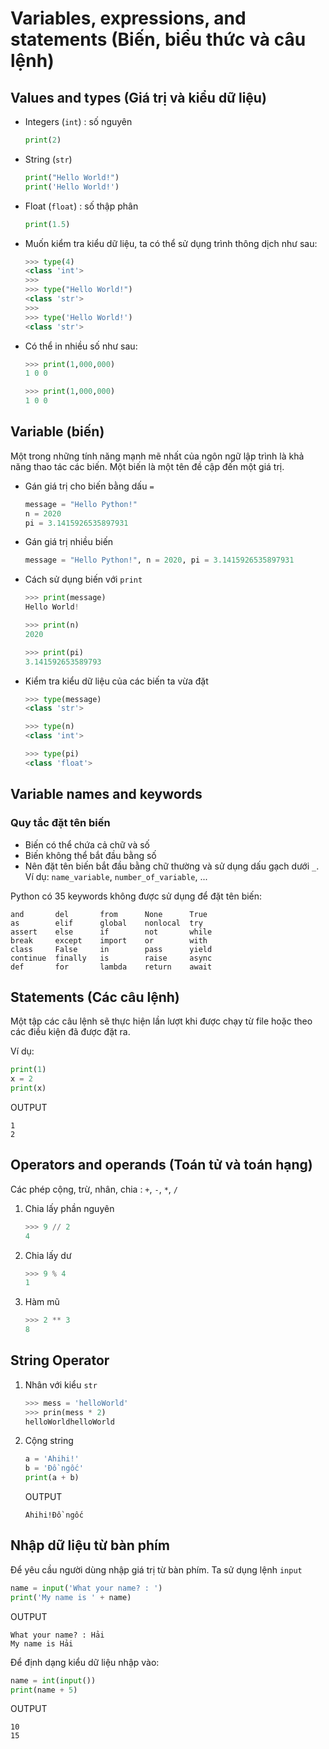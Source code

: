 # Variables, expressions, and statements (Biến, biểu thức và câu lệnh)

## Values and types (Giá trị và kiểu dữ liệu)
- Integers (`int`) : số nguyên
    ```python
    print(2)
    ```

- String (`str`)
    ```python
    print("Hello World!")
    print('Hello World!')
    ```

- Float (`float`) : số thập phân
    ```py
    print(1.5)
    ```

- Muốn kiểm tra kiểu dữ liệu, ta có thể sử dụng trình thông dịch như sau:
    ```python
    >>> type(4)
    <class 'int'>
    >>> 
    >>> type("Hello World!")
    <class 'str'>
    >>> 
    >>> type('Hello World!')
    <class 'str'>
    ```

- Có thể in nhiều số như sau:
    ```py
    >>> print(1,000,000)
    1 0 0

    >>> print(1,000,000)
    1 0 0
    ```


## Variable (biến)
Một trong những tính năng mạnh mẽ nhất của ngôn ngữ lập trình là khả năng thao tác các biến. Một biến là một tên đề cập đến một giá trị.

- Gán giá trị cho biến bằng dấu `=`
    ```py
    message = "Hello Python!"
    n = 2020
    pi = 3.1415926535897931
    ```

- Gán giá trị nhiều biến
    ```py
    message = "Hello Python!", n = 2020, pi = 3.1415926535897931
    ```

- Cách sử dụng biến với `print`
    ```py
    >>> print(message)
    Hello World!

    >>> print(n)
    2020

    >>> print(pi)
    3.141592653589793
    ```

- Kiểm tra kiểu dữ liệu của các biến ta vừa đặt
    ```py
    >>> type(message)
    <class 'str'>

    >>> type(n)
    <class 'int'>

    >>> type(pi)
    <class 'float'>
    ```

## Variable names and keywords
### Quy tắc đặt tên biến
- Biến có thể chứa cả chữ và số
- Biến không thể bắt đầu bằng số
- Nên đặt tên biến bắt đầu bằng chữ thường và sử dụng dấu gạch dưới `_`. Ví dụ: `name_variable`, `number_of_variable`, ...

Python có 35 keywords không được sử dụng để đặt tên biến:
```
and       del       from      None      True
as        elif      global    nonlocal  try
assert    else      if        not       while
break     except    import    or        with
class     False     in        pass      yield
continue  finally   is        raise     async
def       for       lambda    return    await
```

## Statements (Các câu lệnh)
Một tập các câu lệnh sẽ thực hiện lần lượt khi được chạy từ file hoặc theo các điều kiện đã được đặt ra.

Ví dụ:
```py
print(1)
x = 2
print(x)
```

OUTPUT
```
1
2
```

## Operators and operands (Toán tử và toán hạng)
Các phép cộng, trừ, nhân, chia : `+`, `-`, `*`, `/`

1. Chia lấy phần nguyên
    ```py
    >>> 9 // 2
    4
    ```

2. Chia lấy dư
    ```py
    >>> 9 % 4
    1
    ```

3. Hàm mũ
    ```py
    >>> 2 ** 3
    8
    ```

## String Operator
1. Nhân với kiểu `str`
    ```py
    >>> mess = 'helloWorld'
    >>> prin(mess * 2)
    helloWorldhelloWorld
    ```

2. Cộng string
    ```py
    a = 'Ahihi!'
    b = 'Đồ ngốc'
    print(a + b)
    ```
    OUTPUT
    ```
    Ahihi!Đồ ngốc
    ```

## Nhập dữ liệu từ bàn phím
Để yêu cầu người dùng nhập giá trị từ bàn phím. Ta sử dụng lệnh `input`
```py
name = input('What your name? : ')
print('My name is ' + name)
```
OUTPUT
```
What your name? : Hải
My name is Hải
```

Để định dạng kiểu dữ liệu nhập vào:
```py
name = int(input())
print(name + 5)
```

OUTPUT
```
10
15
```